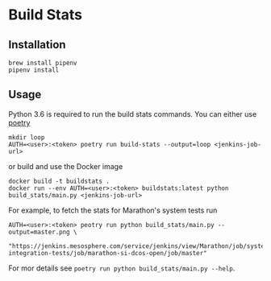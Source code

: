 # Build Stats


## Installation

```
brew install pipenv
pipenv install
```

## Usage 

Python 3.6 is required to run the build stats commands. You can either use [poetry](https://poetry.eustace.io/)

```
mkdir loop
AUTH=<user>:<token> poetry run build-stats --output=loop <jenkins-job-url>
```

or build and use the Docker image

```
docker build -t buildstats .
docker run --env AUTH=<user>:<token> buildstats:latest python build_stats/main.py <jenkins-job-url>
```

For example, to fetch the stats for Marathon's system tests run

```
AUTH=<user>:<token> peotry run python build_stats/main.py --output=master.png \
    "https://jenkins.mesosphere.com/service/jenkins/view/Marathon/job/system-integration-tests/job/marathon-si-dcos-open/job/master"
```

For mor details see `poetry run python build_stats/main.py --help`.
